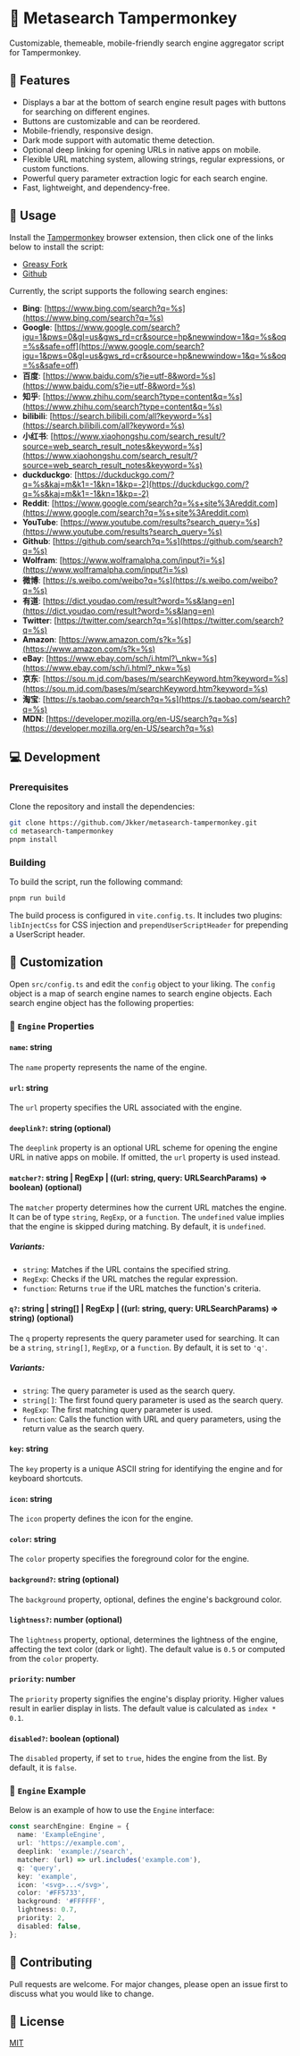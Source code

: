 # 🚀 Metasearch Tampermonkey

Customizable, themeable, mobile-friendly search engine aggregator script for Tampermonkey.

## 🌟 Features

- Displays a bar at the bottom of search engine result pages with buttons for searching on different engines.
- Buttons are customizable and can be reordered.
- Mobile-friendly, responsive design.
- Dark mode support with automatic theme detection.
- Optional deep linking for opening URLs in native apps on mobile.
- Flexible URL matching system, allowing strings, regular expressions, or custom functions.
- Powerful query parameter extraction logic for each search engine.
- Fast, lightweight, and dependency-free.

## 🚀 Usage

Install the [Tampermonkey](https://www.tampermonkey.net/) browser extension, then click one of the links below to install the script:

- [Greasy Fork](https://greasyfork.org/en/scripts/451732-metasearch)
- [Github](https://raw.githubusercontent.com/Jkker/metasearch-tampermonkey/main/dist/metasearch.iife.js)

Currently, the script supports the following search engines:

- **Bing**: [https://www.bing.com/search?q=%s](https://www.bing.com/search?q=%s)
- **Google**: [https://www.google.com/search?igu=1&pws=0&gl=us&gws_rd=cr&source=hp&newwindow=1&q=%s&oq=%s&safe=off](https://www.google.com/search?igu=1&pws=0&gl=us&gws_rd=cr&source=hp&newwindow=1&q=%s&oq=%s&safe=off)
- **百度**: [https://www.baidu.com/s?ie=utf-8&word=%s](https://www.baidu.com/s?ie=utf-8&word=%s)
- **知乎**: [https://www.zhihu.com/search?type=content&q=%s](https://www.zhihu.com/search?type=content&q=%s)
- **bilibili**: [https://search.bilibili.com/all?keyword=%s](https://search.bilibili.com/all?keyword=%s)
- **小红书**: [https://www.xiaohongshu.com/search_result/?source=web_search_result_notes&keyword=%s](https://www.xiaohongshu.com/search_result/?source=web_search_result_notes&keyword=%s)
- **duckduckgo**: [https://duckduckgo.com/?q=%s&kaj=m&k1=-1&kn=1&kp=-2](https://duckduckgo.com/?q=%s&kaj=m&k1=-1&kn=1&kp=-2)
- **Reddit**: [https://www.google.com/search?q=%s+site%3Areddit.com](https://www.google.com/search?q=%s+site%3Areddit.com)
- **YouTube**: [https://www.youtube.com/results?search_query=%s](https://www.youtube.com/results?search_query=%s)
- **Github**: [https://github.com/search?q=%s](https://github.com/search?q=%s)
- **Wolfram**: [https://www.wolframalpha.com/input?i=%s](https://www.wolframalpha.com/input?i=%s)
- **微博**: [https://s.weibo.com/weibo?q=%s](https://s.weibo.com/weibo?q=%s)
- **有道**: [https://dict.youdao.com/result?word=%s&lang=en](https://dict.youdao.com/result?word=%s&lang=en)
- **Twitter**: [https://twitter.com/search?q=%s](https://twitter.com/search?q=%s)
- **Amazon**: [https://www.amazon.com/s?k=%s](https://www.amazon.com/s?k=%s)
- **eBay**: [https://www.ebay.com/sch/i.html?\_nkw=%s](https://www.ebay.com/sch/i.html?_nkw=%s)
- **京东**: [https://sou.m.jd.com/bases/m/searchKeyword.htm?keyword=%s](https://sou.m.jd.com/bases/m/searchKeyword.htm?keyword=%s)
- **淘宝**: [https://s.taobao.com/search?q=%s](https://s.taobao.com/search?q=%s)
- **MDN**: [https://developer.mozilla.org/en-US/search?q=%s](https://developer.mozilla.org/en-US/search?q=%s)

## 💻 Development

### Prerequisites

Clone the repository and install the dependencies:

```bash
git clone https://github.com/Jkker/metasearch-tampermonkey.git
cd metasearch-tampermonkey
pnpm install
```

### Building

To build the script, run the following command:

```bash
pnpm run build
```

The build process is configured in `vite.config.ts`. It includes two plugins: `libInjectCss` for CSS injection and `prependUserScriptHeader` for prepending a UserScript header.

## 🎨 Customization

Open `src/config.ts` and edit the `config` object to your liking. The `config` object is a map of search engine names to search engine objects. Each search engine object has the following properties:

### 📝 `Engine` Properties

#### `name`: string

The `name` property represents the name of the engine.

#### `url`: string

The `url` property specifies the URL associated with the engine.

#### `deeplink?`: string (optional)

The `deeplink` property is an optional URL scheme for opening the engine URL in native apps on mobile. If omitted, the `url` property is used instead.

#### `matcher?`: string | RegExp | ((url: string, query: URLSearchParams) => boolean) (optional)

The `matcher` property determines how the current URL matches the engine. It can be of type `string`, `RegExp`, or a `function`. The `undefined` value implies that the engine is skipped during matching. By default, it is `undefined`.

##### Variants:

- `string`: Matches if the URL contains the specified string.
- `RegExp`: Checks if the URL matches the regular expression.
- `function`: Returns `true` if the URL matches the function's criteria.

#### `q?`: string | string[] | RegExp | ((url: string, query: URLSearchParams) => string) (optional)

The `q` property represents the query parameter used for searching. It can be a `string`, `string[]`, `RegExp`, or a `function`. By default, it is set to `'q'`.

##### Variants:

- `string`: The query parameter is used as the search query.
- `string[]`: The first found query parameter is used as the search query.
- `RegExp`: The first matching query parameter is used.
- `function`: Calls the function with URL and query parameters, using the return value as the search query.

#### `key`: string

The `key` property is a unique ASCII string for identifying the engine and for keyboard shortcuts.

#### `icon`: string

The `icon` property defines the icon for the engine.

#### `color`: string

The `color` property specifies the foreground color for the engine.

#### `background?`: string (optional)

The `background` property, optional, defines the engine's background color.

#### `lightness?`: number (optional)

The `lightness` property, optional, determines the lightness of the engine, affecting the text color (dark or light). The default value is `0.5` or computed from the `color` property.

#### `priority`: number

The `priority` property signifies the engine's display priority. Higher values result in earlier display in lists. The default value is calculated as `index * 0.1`.

#### `disabled?`: boolean (optional)

The `disabled` property, if set to `true`, hides the engine from the list. By default, it is `false`.

### 📖 `Engine` Example

Below is an example of how to use the `Engine` interface:

```typescript
const searchEngine: Engine = {
  name: 'ExampleEngine',
  url: 'https://example.com',
  deeplink: 'example://search',
  matcher: (url) => url.includes('example.com'),
  q: 'query',
  key: 'example',
  icon: '<svg>...</svg>',
  color: '#FF5733',
  background: '#FFFFFF',
  lightness: 0.7,
  priority: 2,
  disabled: false,
};
```

## 🤝 Contributing

Pull requests are welcome. For major changes, please open an issue first to discuss what you would like to change.

## 📜 License

[MIT](https://choosealicense.com/licenses/mit/)
